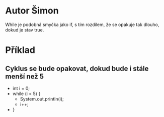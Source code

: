 # Autor Šimon

While je podobná smyčka jako if, s tím rozdílem, že se opakuje tak dlouho, dokud je stav true.

# Příklad

## Cyklus se bude opakovat, dokud bude i stále menší než 5

- int i = 0;
- while (i < 5) {
  - System.out.println(i);
  - i++;
- }
